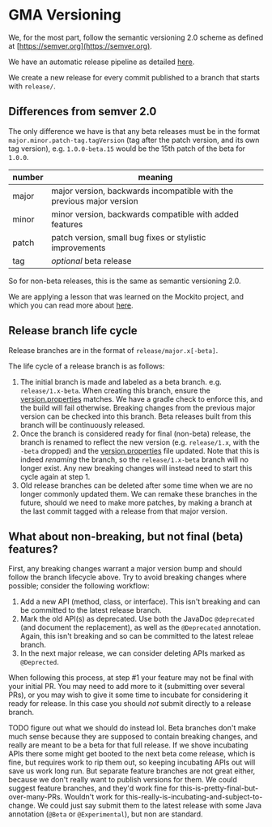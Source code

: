 # GMA Versioning

We, for the most part, follow the semantic versioning 2.0 scheme as defined at [https://semver.org](https://semver.org).

We have an automatic release pipeline as detailed [here](./continuous-releases.md).

We create a new release for every commit published to a branch that starts with `release/`.

## Differences from semver 2.0

The only difference we have is that any beta releases must be in the format `major.minor.patch-tag.tagVersion` (tag
after the patch version, and its own tag version), e.g. `1.0.0-beta.15` would be the 15th patch of the beta for `1.0.0`.

| **number** | **meaning**                                                           |
| ---------- | --------------------------------------------------------------------- |
| major      | major version, backwards incompatible with the previous major version |
| minor      | minor version, backwards compatible with added features               |
| patch      | patch version, small bug fixes or stylistic improvements              |
| tag        | _optional_ beta release                                               |

So for non-beta releases, this is the same as semantic versioning 2.0.

We are applying a lesson that was learned on the Mockito project, and which you can read more about
[here](https://github.com/mockito/mockito/wiki/Continuous-Delivery-Details#lessons-learned).

## Release branch life cycle

Release branches are in the format of `release/major.x[-beta]`.

The life cycle of a release branch is as follows:

1. The initial branch is made and labeled as a beta branch. e.g. `release/1.x-beta`. When creating this branch, ensure
   the [version.properties](../../../version.properties) matches. We have a gradle check to enforce this, and the build
   will fail otherwise. Breaking changes from the previous major version can be checked into this branch. Beta releases
   built from this branch will be continuously released.
2. Once the branch is considered ready for final (non-beta) release, the branch is renamed to reflect the new version
   (e.g. `release/1.x`, with the `-beta` dropped) and the [version.properties](../../../version.properties) file
   updated. Note that this is indeed _renaming_ the branch, so the `release/1.x-beta` branch will no longer exist. Any
   new breaking changes will instead need to start this cycle again at step 1.
3. Old release branches can be deleted after some time when we are no longer commonly updated them. We can remake these
   branches in the future, should we need to make more patches, by making a branch at the last commit tagged with a
   release from that major version.

## What about non-breaking, but not final (beta) features?

First, any breaking changes warrant a major version bump and should follow the branch lifecycle above. Try to avoid
breaking changes where possible; consider the following workflow:

1. Add a new API (method, class, or interface). This isn't breaking and can be committed to the latest release branch.
2. Mark the old API(s) as deprecated. Use both the JavaDoc `@deprecated` (and document the replacement), as well as the
`@Deprecated` annotation. Again, this isn't breaking and so can be committed to the latest releae branch.
3. In the next major release, we can consider deleting APIs marked as `@Deprected`.

When following this process, at step #1 your feature may not be final with your initial PR. You may need to add more to
it (submitting over several PRs), or you may wish to give it some time to incubate for considering it ready for release.
In this case you should _not_ submit directly to a release branch.

TODO figure out what we should do instead lol. Beta branches don't make much sense because they are supposed to contain
breaking changes, and really are meant to be a beta for that full release. If we shove incubating APIs there some might
get booted to the next beta come release, which is fine, but requires work to rip them out, so keeping incubating APIs
out will save us work long run. But separate feature branches are not great either, because we don't really want to
publish versions for them. We could suggest feature branches, and they'd work fine for
this-is-pretty-final-but-over-many-PRs. Wouldn't work for this-really-is-incubating-and-subject-to-change. We could
just say submit them to the latest release with some Java annotation (`@Beta` or `@Experimental`), but non are standard.